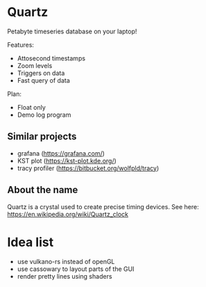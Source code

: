 
# Quartz

Petabyte timeseries database on your laptop!

Features:
- Attosecond timestamps
- Zoom levels
- Triggers on data
- Fast query of data

Plan:
- Float only
- Demo log program

## Similar projects

- grafana (https://grafana.com/)
- KST plot (https://kst-plot.kde.org/)
- tracy profiler (https://bitbucket.org/wolfpld/tracy)

## About the name

Quartz is a crystal used to create precise timing devices. See here: https://en.wikipedia.org/wiki/Quartz_clock


# Idea list

- use vulkano-rs instead of openGL
- use cassowary to layout parts of the GUI
- render pretty lines using shaders

